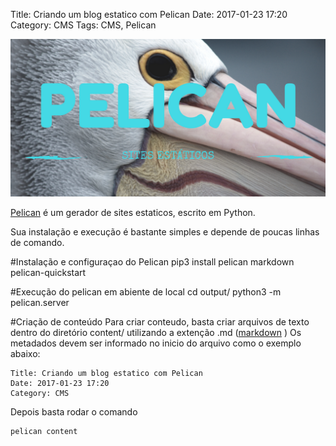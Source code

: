 Title: Criando um blog estatico com Pelican
Date: 2017-01-23 17:20
Category: CMS
Tags: CMS, Pelican

![Pelican - sites estáticos][1]

[1]: /images/pelican.png

[Pelican](https://github.com/getpelican/pelican) é um gerador de sites estaticos, escrito em Python.

Sua instalação e execução é bastante simples e depende de poucas linhas de comando.

#Instalação e configuraçao do Pelican
	pip3 install pelican markdown
	pelican-quickstart 

#Execução do pelican em abiente de local
	cd output/
	python3 -m pelican.server

#Criação de conteúdo
Para criar conteudo, basta criar arquivos de texto dentro do diretório content/ utilizando a extenção .md ([markdown](http://daringfireball.net/projects/markdown/) )
Os metadados devem ser informado no inicio do arquivo como o exemplo abaixo:

	Title: Criando um blog estatico com Pelican
	Date: 2017-01-23 17:20
	Category: CMS

Depois basta rodar o comando 

	pelican content